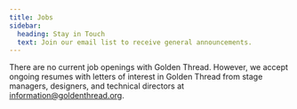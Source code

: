 ```yaml
---
title: Jobs
sidebar:
  heading: Stay in Touch
  text: Join our email list to receive general announcements.
---
```

There are no current job openings with Golden Thread. However, we accept ongoing resumes with letters of interest in Golden Thread from stage managers, designers, and technical directors at [information@goldenthread.org]((mailto:information@goldenthread.org)).
